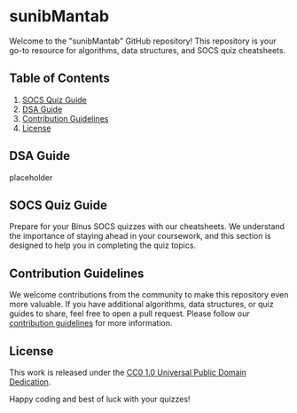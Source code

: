 # sunibMantab
Welcome to the "sunibMantab" GitHub repository! This repository is your go-to resource for algorithms, data structures, and SOCS quiz cheatsheets.

## Table of Contents
1. [SOCS Quiz Guide](#socs-quiz-guide)
2. [DSA Guide](#dsa-guide)
3. [Contribution Guidelines](#contribution-guidelines)
4. [License](#license)

## DSA Guide
placeholder

## SOCS Quiz Guide
Prepare for your Binus SOCS quizzes with our cheatsheets. We understand the importance of staying ahead in your coursework, and this section is designed to help you in completing the quiz topics.

## Contribution Guidelines
We welcome contributions from the community to make this repository even more valuable. If you have additional algorithms, data structures, or quiz guides to share, feel free to open a pull request. Please follow our [contribution guidelines](CONTRIBUTING.md) for more information.

## License
This work is released under the [CC0 1.0 Universal Public Domain Dedication](https://creativecommons.org/publicdomain/zero/1.0/).

Happy coding and best of luck with your quizzes!